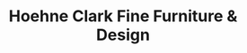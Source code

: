 ---
title: "Hoehne Clark Fine Furniture & Design"
url: /doylestown/hoehne-clark-fine-furniture-and-design/
shop: furniture
---